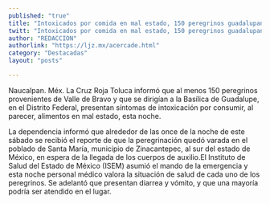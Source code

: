 ```yaml
---
published: "true"
title: "Intoxicados por comida en mal estado, 150 peregrinos guadalupanos en Toluca"
twitt: "Intoxicados por comida en mal estado, 150 peregrinos guadalupanos en Toluca"
author: "REDACCION"
authorlink: "https://ljz.mx/acercade.html"
category: "Destacadas"
layout: "posts"

---
```



  Naucalpan. Méx. La Cruz Roja Toluca informó que al menos 150 peregrinos provenientes de Valle de Bravo y que se dirigían a la Basílica de Guadalupe, en el Distrito Federal, presentan síntomas de intoxicación por consumir, al parecer, alimentos en mal estado, esta noche.



  La dependencia informó que alrededor de las once de la noche de este sábado se recibió el reporte de que la peregrinación quedó varada en el poblado de Santa María, municipio de Zinacantepec, al sur del estado de México, en espera de la llegada de los cuerpos de auxilio.El Instituto de Salud del Estado de México (ISEM) asumió el mando de la emergencia y esta noche personal médico valora la situación de salud de cada uno de los peregrinos. Se adelantó que presentan diarrea y vómito, y que una mayoría podría ser atendido en el lugar.

